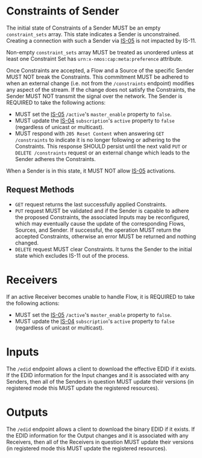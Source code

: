 # Constraints of Sender

The initial state of Constraints of a Sender MUST be an empty `constraint_sets` array. This state indicates a Sender is unconstrained. Creating a connection with such a Sender via [IS-05][IS-05] is not impacted by IS-11.

Non-empty `constraint_sets` array MUST be treated as unordered unless at least one Constraint Set has `urn:x-nmos:cap:meta:preference` attribute.

Once Constraints are accepted, a Flow and a Source of the specific Sender MUST NOT break the Constraints. This commitment MUST be adhered to when an external change (i.e. not from the `/constraints` endpoint) modifies any aspect of the stream. If the change does not satisfy the Constraints, the Sender MUST NOT transmit the signal over the network. The Sender is REQUIRED to take the following actions:

- MUST set the [IS-05][IS-05] `/active`'s `master_enable` property to `false`.
- MUST update the [IS-04][IS-04] `subscription`'s `active` property to `false` (regardless of unicast or multicast).
- MUST respond with `205 Reset Content` when answering `GET /constraints` to indicate it is no longer following or adhering to the Constraints. This response SHOULD persist until the next valid `PUT` or `DELETE /constraints` request or an external change which leads to the Sender adheres the Constraints.

When a Sender is in this state, it MUST NOT allow [IS-05][IS-05] activations.

## Request Methods

- `GET` request returns the last successfully applied Constraints.
- `PUT` request MUST be validated and if the Sender is capable to adhere the proposed Constraints, the associated Inputs may be reconfigured, which may eventually cause the update of the corresponding Flows, Sources, and Sender. If successful, the operation MUST return the accepted Constraints, otherwise an error MUST be returned and nothing changed.
- `DELETE` request MUST clear Constraints. It turns the Sender to the initial state which excludes IS-11 out of the process.

# Receivers

If an active Receiver becomes unable to handle Flow, it is REQUIRED to take the following actions:
- MUST set the [IS-05][IS-05] `/active`'s `master_enable` property to `false`.
- MUST update the [IS-04][IS-04] `subscription`'s `active` property to `false` (regardless of unicast or multicast).

# Inputs

The `/edid` endpoint allows a client to download the effective EDID if it exists. If the EDID information for the Input changes and it is associated with any Senders, then all of the Senders in question MUST update their versions (in registered mode this MUST update the registered resources).

# Outputs

The `/edid` endpoint allows a client to download the binary EDID if it exists. If the EDID information for the Output changes and it is associated with any Receivers, then all of the Receivers in question MUST update their versions (in registered mode this MUST update the registered resources).

[IS-04]: https://specs.amwa.tv/is-04/
[IS-05]: https://specs.amwa.tv/is-05/

